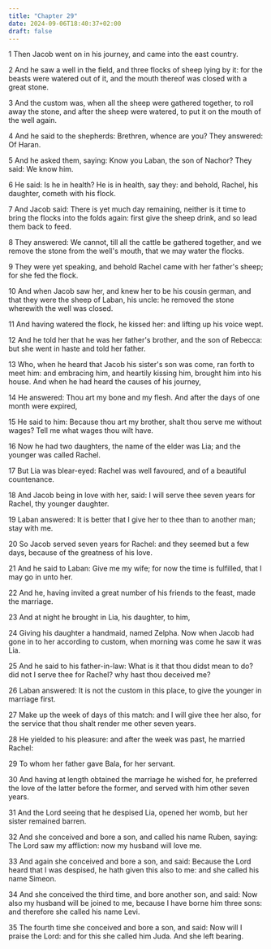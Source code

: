 ```yaml
---
title: "Chapter 29"
date: 2024-09-06T18:40:37+02:00
draft: false
---
```




1 Then Jacob went on in his journey, and came into the east country.

2 And he saw a well in the field, and three flocks of sheep lying by it: for the beasts were watered out of it, and the mouth thereof was closed with a great stone.

3 And the custom was, when all the sheep were gathered together, to roll away the stone, and after the sheep were watered, to put it on the mouth of the well again.

4 And he said to the shepherds: Brethren, whence are you? They answered: Of Haran.

5 And he asked them, saying: Know you Laban, the son of Nachor? They said: We know him.

6 He said: Is he in health? He is in health, say they: and behold, Rachel, his daughter, cometh with his flock.

7 And Jacob said: There is yet much day remaining, neither is it time to bring the flocks into the folds again: first give the sheep drink, and so lead them back to feed.

8 They answered: We cannot, till all the cattle be gathered together, and we remove the stone from the well's mouth, that we may water the flocks.

9 They were yet speaking, and behold Rachel came with her father's sheep; for she fed the flock.

10 And when Jacob saw her, and knew her to be his cousin german, and that they were the sheep of Laban, his uncle: he removed the stone wherewith the well was closed.

11 And having watered the flock, he kissed her: and lifting up his voice wept.

12 And he told her that he was her father's brother, and the son of Rebecca: but she went in haste and told her father.

13 Who, when he heard that Jacob his sister's son was come, ran forth to meet him: and embracing him, and heartily kissing him, brought him into his house. And when he had heard the causes of his journey,

14 He answered: Thou art my bone and my flesh. And after the days of one month were expired,

15 He said to him: Because thou art my brother, shalt thou serve me without wages? Tell me what wages thou wilt have.

16 Now he had two daughters, the name of the elder was Lia; and the younger was called Rachel.

17 But Lia was blear-eyed: Rachel was well favoured, and of a beautiful countenance.

18 And Jacob being in love with her, said: I will serve thee seven years for Rachel, thy younger daughter.

19 Laban answered: It is better that I give her to thee than to another man; stay with me.

20 So Jacob served seven years for Rachel: and they seemed but a few days, because of the greatness of his love.

21 And he said to Laban: Give me my wife; for now the time is fulfilled, that I may go in unto her.

22 And he, having invited a great number of his friends to the feast, made the marriage.

23 And at night he brought in Lia, his daughter, to him,

24 Giving his daughter a handmaid, named Zelpha. Now when Jacob had gone in to her according to custom, when morning was come he saw it was Lia.

25 And he said to his father-in-law: What is it that thou didst mean to do? did not I serve thee for Rachel? why hast thou deceived me?

26 Laban answered: It is not the custom in this place, to give the younger in marriage first.

27 Make up the week of days of this match: and I will give thee her also, for the service that thou shalt render me other seven years.

28 He yielded to his pleasure: and after the week was past, he married Rachel:

29 To whom her father gave Bala, for her servant.

30 And having at length obtained the marriage he wished for, he preferred the love of the latter before the former, and served with him other seven years.

31 And the Lord seeing that he despised Lia, opened her womb, but her sister remained barren.

32 And she conceived and bore a son, and called his name Ruben, saying: The Lord saw my affliction: now my husband will love me.

33 And again she conceived and bore a son, and said: Because the Lord heard that I was despised, he hath given this also to me: and she called his name Simeon.

34 And she conceived the third time, and bore another son, and said: Now also my husband will be joined to me, because I have borne him three sons: and therefore she called his name Levi.

35 The fourth time she conceived and bore a son, and said: Now will I praise the Lord: and for this she called him Juda. And she left bearing.

